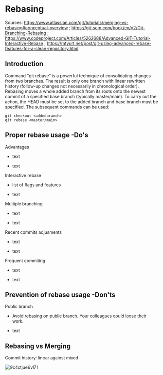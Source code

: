 # Rebasing
Sources: https://www.atlassian.com/git/tutorials/merging-vs-rebasing#conceptual-overview ; https://git-scm.com/book/en/v2/Git-Branching-Rebasing ; https://www.codeproject.com/Articles/5262688/Advanced-GIT-Tutorial-Interactive-Rebase ; https://mtyurt.net/post/git-using-advanced-rebase-features-for-a-clean-repository.html 

## Introduction
Command "git rebase" is a powerful technique of consolidating changes from two branches. The result is only one branch with linear rewritten history (follow-up changes not necessarily in chronological order).
Rebasing moves a whole added branch from its roots onto the newest commit of a specified base branch (typically master/main).
To carry out the action, the HEAD must be set to the added branch and base branch must be specified. The subsequent commands can be used:
```
git checkout <addedbranch>
git rebase <master/main>
```


## Proper rebase usage -Do's
Advantages
- text
+ text

Interactive rebase
- list of flags and features
+ text

Multiple branching
- text
+ text

Recent commits adjusments
- text
+ text

Frequent commiting
- text
+ text

## Prevention of rebase usage -Don'ts
Public branch
- Avoid rebasing on public branch. Your colleagues could loose their work.
+ text

## Rebasing vs Merging
Commit history: linear against mixed

![9c4ctjue6vl71](https://user-images.githubusercontent.com/79012119/132845480-9913fca6-3b2a-4771-bfc6-8cd1e96e7c10.jpg)

